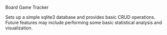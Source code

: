 Board Game Tracker

Sets up a simple sqlite3 database and provides basic CRUD operations.
Future features may include performing some basic statistical analysis 
and visualization.